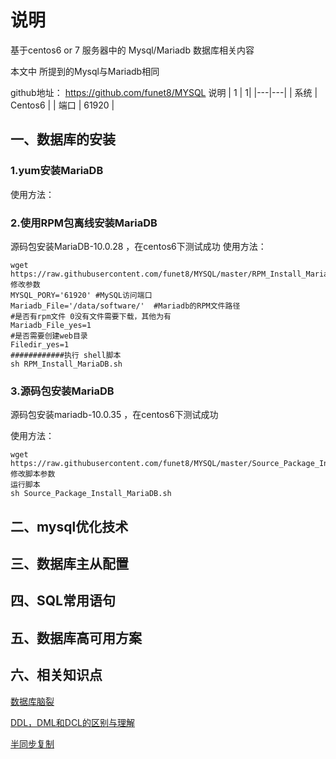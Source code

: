 # 说明

基于centos6 or 7 服务器中的 Mysql/Mariadb 数据库相关内容

本文中 所提到的Mysql与Mariadb相同

github地址： https://github.com/funet8/MYSQL
说明
| 1 | 1|
|---|---|
| 系统 | Centos6 |
| 端口 | 61920 |


## 一、数据库的安装


### 1.yum安装MariaDB
使用方法：

### 2.使用RPM包离线安装MariaDB
源码包安装MariaDB-10.0.28 ，在centos6下测试成功
使用方法：
```
wget https://raw.githubusercontent.com/funet8/MYSQL/master/RPM_Install_MariaDB/RPM_Install_MariaDB.sh
修改参数
MYSQL_PORY='61920' #MySQL访问端口
Mariadb_File='/data/software/'  #Mariadb的RPM文件路径
#是否有rpm文件 0没有文件需要下载，其他为有
Mariadb_File_yes=1
#是否需要创建web目录
Filedir_yes=1
############执行 shell脚本
sh RPM_Install_MariaDB.sh
```
### 3.源码包安装MariaDB
源码包安装mariadb-10.0.35 ，在centos6下测试成功

使用方法：
```
wget https://raw.githubusercontent.com/funet8/MYSQL/master/Source_Package_Install_MariaDB/Source_Package_Install_MariaDB.sh
修改脚本参数
运行脚本
sh Source_Package_Install_MariaDB.sh
```


## 二、mysql优化技术


## 三、数据库主从配置


## 四、SQL常用语句


## 五、数据库高可用方案


## 六、相关知识点
[数据库脑裂](https://github.com/funet8/MYSQL/wiki/%25E6%2595%25B0%25E6%258D%25AE%25E5%25BA%2593%25E8%2584%2591%25E8%25A3%2582)

[DDL，DML和DCL的区别与理解](https://github.com/funet8/MYSQL/wiki/DDL%EF%BC%8CDML%E5%92%8CDCL%E7%9A%84%E5%8C%BA%E5%88%AB%E4%B8%8E%E7%90%86%E8%A7%A3)

[半同步复制](https://github.com/funet8/MYSQL/wiki/%E5%8D%8A%E5%90%8C%E6%AD%A5%E5%A4%8D%E5%88%B6)





